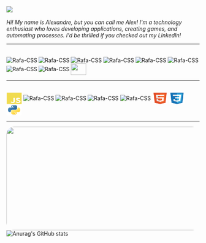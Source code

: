 <img src="https://readme-typing-svg.herokuapp.com/?font=Righteous&size=35&center=true&vCenter=true&width=500&height=70&duration=4000&lines=Wellcome!+/+Bem-Vindos!;" />

_Hi! My name is Alexandre, but you can call me Alex! I'm a technology enthusiast who loves developing applications, creating games, and automating processes. I'd be thrilled if you checked out my LinkedIn!_

<hr>
<div style="display: inline_block"><br>
  <img align="center" alt="Rafa-CSS" height="30" width="40" src="https://skillicons.dev/icons?i=git"> 
  <img align="center" alt="Rafa-CSS" height="30" width="40" src="https://skillicons.dev/icons?i=arduino">
  <img align="center" alt="Rafa-CSS" height="30" width="40" src="https://skillicons.dev/icons?i=discord">
  <img align="center" alt="Rafa-CSS" height="30" width="40" src="https://skillicons.dev/icons?i=mysql">
  <img align="center" alt="Rafa-CSS" height="30" width="40" src="https://skillicons.dev/icons?i=sqlite">
  <img align="center" alt="Rafa-CSS" height="30" width="40" src="https://skillicons.dev/icons?i=vscode">
  <img align="center" alt="Rafa-CSS" height="30" width="40" src="https://skillicons.dev/icons?i=pycharm">
  <img align="center" alt="Rafa-CSS" height="30" width="40" src="https://skillicons.dev/icons?i=gamemakerstudio">
  <img align="center" alt="" height="30" width="40" src="https://skillicons.dev/icons?i=aws"><br>
</div>
<hr>
<div style="display: inline_block"><br>
  <img align="center" alt="Rafa-Js" height="30" width="40" src="https://raw.githubusercontent.com/devicons/devicon/master/icons/javascript/javascript-plain.svg">
  <img align="center" alt="Rafa-CSS" height="30" width="40" src="https://skillicons.dev/icons?i=django">
  <img align="center" alt="Rafa-CSS" height="30" width="40" src="https://skillicons.dev/icons?i=flask">
  <img align="center" alt="Rafa-CSS" height="30" width="40" src="https://skillicons.dev/icons?i=selenium">
  <img align="center" alt="Rafa-CSS" height="30" width="40" src="https://skillicons.dev/icons?i=qt">
  <img align="center" alt="Rafa-HTML" height="30" width="40" src="https://raw.githubusercontent.com/devicons/devicon/master/icons/html5/html5-original.svg">
  <img align="center" alt="Rafa-CSS" height="30" width="40" src="https://raw.githubusercontent.com/devicons/devicon/master/icons/css3/css3-original.svg">
  <img align="center" alt="Rafa-Python" height="30" width="40" src="https://raw.githubusercontent.com/devicons/devicon/master/icons/python/python-original.svg"><br>
  <hr>
  <img align="right" alt="" width="700" height="270" style="border-radius:20px;" src="https://user-images.githubusercontent.com/74038190/225813708-98b745f2-7d22-48cf-9150-083f1b00d6c9.gif"><br>
</div>

 ![Anurag's GitHub stats](https://github-readme-stats.vercel.app/api?username=AlexSouzones&show_icons=true&bg_color=00000000&card_width=700)


